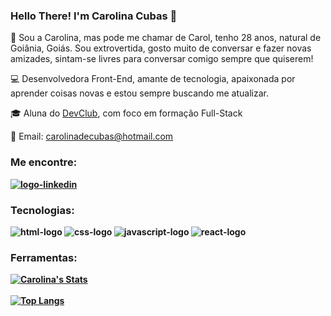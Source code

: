 ### Hello There! I'm Carolina Cubas 👋
🚀 Sou a Carolina, mas pode me chamar de Carol, tenho 28 anos, natural de Goiânia, Goiás. Sou extrovertida, gosto muito de conversar e fazer novas amizades, sintam-se livres para conversar comigo sempre que quiserem!

💻 Desenvolvedora Front-End, amante de tecnologia, apaixonada por aprender coisas novas e estou sempre buscando me atualizar.

🎓 Aluna do <a href="https://rodolfomori.com.br/devclub">DevClub</a>, com foco em formação Full-Stack

📧 Email: carolinadecubas@hotmail.com
<b>
<h3>Me encontre:</h3>
<a href="https://www.linkedin.com/in/carolinacubas/"><img src="https://img.shields.io/badge/LinkedIn-0077B5?style=for-the-badge&logo=linkedin&logoColor=white" alt="logo-linkedin"/></a>
<br>
<h3>Tecnologias:</h3>
<img src="https://img.shields.io/badge/HTML5-E34F26?style=for-the-badge&logo=html5&logoColor=white" alt= "html-logo"/>
<img src="https://img.shields.io/badge/CSS3-1572B6?style=for-the-badge&logo=css3&logoColor=white" alt="css-logo"/>
<img src="https://img.shields.io/badge/JavaScript-F7DF1E?style=for-the-badge&logo=javascript&logoColor=black" alt="javascript-logo"/>
<img src="https://img.shields.io/badge/React-20232A?style=for-the-badge&logo=react&logoColor=61DAFB" alt="react-logo"/>
<br>
<h3>Ferramentas:</h3>

[![Carolina's Stats](https://github-readme-stats.vercel.app/api?username=carolinacubass)](https://github.com/anuraghazra/github-readme-stats)
<br>
<br>
[![Top Langs](https://github-readme-stats.vercel.app/api/top-langs/?username=carolinacubass)](https://github.com/anuraghazra/github-readme-stats)
